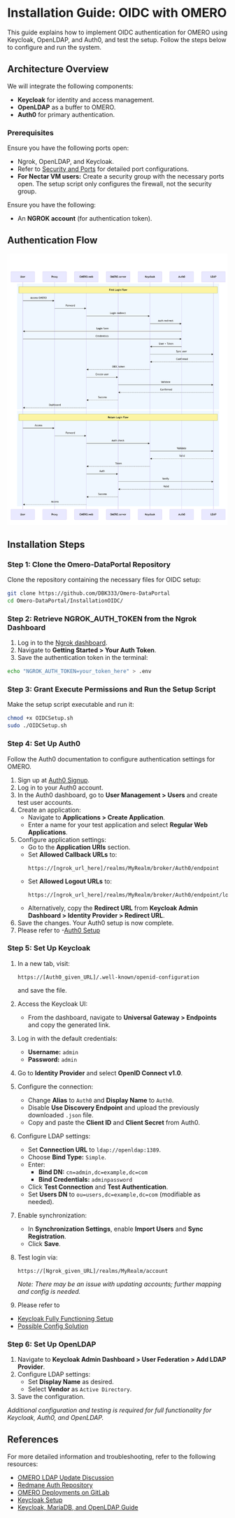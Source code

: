 # Installation Guide: OIDC with OMERO

This guide explains how to implement OIDC authentication for OMERO using Keycloak, OpenLDAP, and Auth0, and test the setup. Follow the steps below to configure and run the system.

## Architecture Overview

We will integrate the following components:

- **Keycloak** for identity and access management.
- **OpenLDAP** as a buffer to OMERO.
- **Auth0** for primary authentication.

### Prerequisites

Ensure you have the following ports open:
- Ngrok, OpenLDAP, and Keycloak.
- Refer to [Security and Ports](https://github.com/DBK333/Omero-DataPortal/blob/main/SECURITY.MD) for detailed port configurations.
- **For Nectar VM users:** Create a security group with the necessary ports open. The setup script only configures the firewall, not the security group.

Ensure you have the following:
- An **NGROK account** (for authentication token).

## Authentication Flow

![Authentication Flow](authentication-flow.png)

## Installation Steps

### Step 1: Clone the Omero-DataPortal Repository

Clone the repository containing the necessary files for OIDC setup:

```bash
git clone https://github.com/DBK333/Omero-DataPortal
cd Omero-DataPortal/InstallationOIDC/
```

### Step 2: Retrieve NGROK_AUTH_TOKEN from the Ngrok Dashboard

1. Log in to the [Ngrok dashboard](https://dashboard.ngrok.com/).
2. Navigate to **Getting Started > Your Auth Token**.
3. Save the authentication token in the terminal:

```bash
echo "NGROK_AUTH_TOKEN=your_token_here" > .env
```

### Step 3: Grant Execute Permissions and Run the Setup Script

Make the setup script executable and run it:

```bash
chmod +x OIDCSetup.sh
sudo ./OIDCSetup.sh
```

### Step 4: Set Up Auth0

Follow the Auth0 documentation to configure authentication settings for OMERO.

1. Sign up at [Auth0 Signup](https://auth0.com/signup?place=header&type=button&text=sign%20up).
2. Log in to your Auth0 account.
3. In the Auth0 dashboard, go to **User Management > Users** and create test user accounts.
4. Create an application:
   - Navigate to **Applications > Create Application**.
   - Enter a name for your test application and select **Regular Web Applications**.
5. Configure application settings:
   - Go to the **Application URIs** section.
   - Set **Allowed Callback URLs** to:
     ```
     https://[ngrok_url_here]/realms/MyRealm/broker/Auth0/endpoint
     ```
   - Set **Allowed Logout URLs** to:
     ```
     https://[ngrok_url_here]/realms/MyRealm/broker/Auth0/endpoint/logout_response
     ```
   - Alternatively, copy the **Redirect URL** from **Keycloak Admin Dashboard > Identity Provider > Redirect URL**.
6. Save the changes. Your Auth0 setup is now complete.
7. Please refer to 
   -[Auth0 Setup](https://wehieduau.sharepoint.com/:w:/r/sites/StudentInternGroupatWEHI/_layouts/15/Doc.aspx?sourcedoc=%7B0F5FB55E-3EED-4418-B4A9-A0C502F5FE94%7D&file=Auth0%20Okta%20Set%20Up.docx&action=default&mobileredirect=true)

### Step 5: Set Up Keycloak

1. In a new tab, visit:
   ```
   https://[Auth0_given_URL]/.well-known/openid-configuration
   ```
   and save the file.
2. Access the Keycloak UI:
   - From the dashboard, navigate to **Universal Gateway > Endpoints** and copy the generated link.
3. Log in with the default credentials:
   - **Username:** `admin`
   - **Password:** `admin`
4. Go to **Identity Provider** and select **OpenID Connect v1.0**.
5. Configure the connection:
   - Change **Alias** to `Auth0` and **Display Name** to `Auth0`.
   - Disable **Use Discovery Endpoint** and upload the previously downloaded `.json` file.
   - Copy and paste the **Client ID** and **Client Secret** from Auth0.
6. Configure LDAP settings:
   - Set **Connection URL** to `ldap://openldap:1389`.
   - Choose **Bind Type:** `Simple`.
   - Enter:
     - **Bind DN:** `cn=admin,dc=example,dc=com`
     - **Bind Credentials:** `adminpassword`
   - Click **Test Connection** and **Test Authentication**.
   - Set **Users DN** to `ou=users,dc=example,dc=com` (modifiable as needed).
7. Enable synchronization:
   - In **Synchronization Settings**, enable **Import Users** and **Sync Registration**.
   - Click **Save**.
8. Test login via:
   ```
   https://[Ngrok_given_URL]/realms/MyRealm/account
   ```
   _Note: There may be an issue with updating accounts; further mapping and config is needed._

9. Please refer to
- [Keycloak Fully Functioning Setup](https://wehieduau.sharepoint.com/:w:/r/sites/StudentInternGroupatWEHI/_layouts/15/Doc.aspx?sourcedoc=%7BE5E013C2-B59C-409F-8775-DC21E0F98F26%7D&file=KeyCloak%20Set%20Up.docx&action=default&mobileredirect=true)
- [Possible Config Solution](https://auth0.com/blog/identity-in-spring-boot-with-kubernetes-keycloak-and-auth0/)

### Step 6: Set Up OpenLDAP

1. Navigate to **Keycloak Admin Dashboard > User Federation > Add LDAP Provider**.
2. Configure LDAP settings:
   - Set **Display Name** as desired.
   - Select **Vendor** as `Active Directory`.
3. Save the configuration.

_Additional configuration and testing is required for full functionality for Keycloak, Auth0, and OpenLDAP._

## References

For more detailed information and troubleshooting, refer to the following resources:

- [OMERO LDAP Update Discussion](https://forum.image.sc/t/update-ldap-from-omero/64070/29)
- [Redmane Auth Repository](https://github.com/varshithmee/redmane-auth/)
- [OMERO Deployments on GitLab](https://gitlab.in2p3.fr/fbi-data/websites/OmeroDeployments)
- [Keycloak Setup](https://wehieduau.sharepoint.com/:w:/r/sites/StudentInternGroupatWEHI/_layouts/15/Doc.aspx?sourcedoc=%7B661B9E61-85EE-4E6C-B55C-2C2A5CC3A3C3%7D&file=Set%20up%20Keycloak%20on%20the%20Nectar%20VM.docx&action=default&mobileredirect=true)
- [Keycloak, MariaDB, and OpenLDAP Guide](https://bamhm182.notion.site/Keycloak-Mariadb-and-OpenLDAP-d1587c81353c42e598526cae9c8f5efd)

